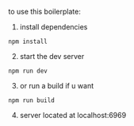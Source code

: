 to use this boilerplate:

1. install dependencies
```
npm install
```

2. start the dev server
```
npm run dev
```

3. or run a build if u want
```
npm run build
```

4. server located at localhost:6969

